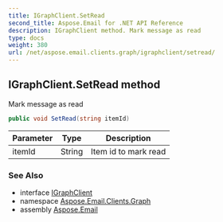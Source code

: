 ```yaml
---
title: IGraphClient.SetRead
second_title: Aspose.Email for .NET API Reference
description: IGraphClient method. Mark message as read
type: docs
weight: 380
url: /net/aspose.email.clients.graph/igraphclient/setread/
---
```

## IGraphClient.SetRead method

Mark message as read

```csharp
public void SetRead(string itemId)
```

| Parameter | Type | Description |
| --- | --- | --- |
| itemId | String | Item id to mark read |

### See Also

* interface [IGraphClient](../)
* namespace [Aspose.Email.Clients.Graph](../../igraphclient/)
* assembly [Aspose.Email](../../../)


